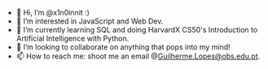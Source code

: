 - 👋 Hi, I’m @x1n0innit :)
- 👀 I’m interested in JavaScript and Web Dev.
- 🌱 I’m currently learning SQL and doing HarvardX CS50's Introduction to Artificial Intelligence with Python.
- 💞️ I’m looking to collaborate on anything that pops into my mind!
- 📫 How to reach me: shoot me an email @Guilherme.Lopes@obs.edu.pt.

<!---
x1n0innit/x1n0innit is a ✨ special ✨ repository because its `README.md` (this file) appears on your GitHub profile.
You can click the Preview link to take a look at your changes.
--->
